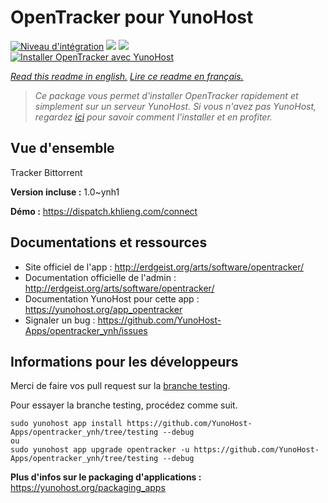 # OpenTracker pour YunoHost

[![Niveau d'intégration](https://dash.yunohost.org/integration/opentracker.svg)](https://dash.yunohost.org/appci/app/opentracker) ![](https://ci-apps.yunohost.org/ci/badges/opentracker.status.svg) ![](https://ci-apps.yunohost.org/ci/badges/opentracker.maintain.svg)  
[![Installer OpenTracker avec YunoHost](https://install-app.yunohost.org/install-with-yunohost.svg)](https://install-app.yunohost.org/?app=opentracker)

*[Read this readme in english.](./README.md)*
*[Lire ce readme en français.](./README_fr.md)*

> *Ce package vous permet d'installer OpenTracker rapidement et simplement sur un serveur YunoHost.
Si vous n'avez pas YunoHost, regardez [ici](https://yunohost.org/#/install) pour savoir comment l'installer et en profiter.*

## Vue d'ensemble

Tracker Bittorrent

**Version incluse :** 1.0~ynh1

**Démo :** https://dispatch.khlieng.com/connect

## Documentations et ressources

* Site officiel de l'app : http://erdgeist.org/arts/software/opentracker/
* Documentation officielle de l'admin : http://erdgeist.org/arts/software/opentracker/
* Documentation YunoHost pour cette app : https://yunohost.org/app_opentracker
* Signaler un bug : https://github.com/YunoHost-Apps/opentracker_ynh/issues

## Informations pour les développeurs

Merci de faire vos pull request sur la [branche testing](https://github.com/YunoHost-Apps/opentracker_ynh/tree/testing).

Pour essayer la branche testing, procédez comme suit.
```
sudo yunohost app install https://github.com/YunoHost-Apps/opentracker_ynh/tree/testing --debug
ou
sudo yunohost app upgrade opentracker -u https://github.com/YunoHost-Apps/opentracker_ynh/tree/testing --debug
```

**Plus d'infos sur le packaging d'applications :** https://yunohost.org/packaging_apps